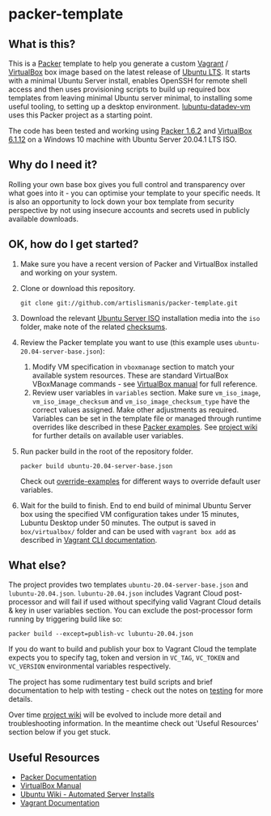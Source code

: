 # packer-template

## What is this?

This is a [Packer](https://www.packer.io/) template to help you generate a custom [Vagrant](https://www.vagrantup.com/) / [VirtualBox](https://www.virtualbox.org/) box image based on the latest release of [Ubuntu LTS](https://releases.ubuntu.com/). It starts with a minimal Ubuntu Server install, enables OpenSSH for remote shell access and then uses provisioning scripts to build up required box templates from leaving minimal Ubuntu server minimal, to installing some useful tooling, to setting up a desktop environment. [lubuntu-datadev-vm](https://github.com/artislismanis/lubuntu-datadev-vm) uses this Packer project as a starting point.

The code has been tested and working using [Packer 1.6.2](https://releases.hashicorp.com/packer/1.6.2/) and [VirtualBox 6.1.12](https://download.virtualbox.org/virtualbox/6.1.12/) on a Windows 10 machine with Ubuntu Server 20.04.1 LTS ISO.

## Why do I need it?

Rolling your own base box gives you full control and transparency over what goes into it - you can optimise your template to your specific needs. It is also an opportunity to lock down your box template from security perspective by not using insecure accounts and secrets used in publicly available downloads.

## OK, how do I get started?

1. Make sure you have a recent version of Packer and VirtualBox installed and working on your system.

2. Clone or download this repository.

    ```shell
    git clone git://github.com/artislismanis/packer-template.git
    ```

3. Download the relevant [Ubuntu Server ISO](https://releases.ubuntu.com/20.04.1/ubuntu-20.04.1-live-server-amd64.iso) installation media into the `iso` folder, make note of the related [checksums](https://releases.ubuntu.com/20.04.1/SHA256SUMS).

4. Review the Packer template you want to use (this example uses `ubuntu-20.04-server-base.json`):
    1. Modify VM specification in `vboxmanage` section to match your available system resources. These are standard VirtualBox VBoxManage commands - see [VirtualBox manual](https://www.virtualbox.org/manual/ch08.html#vboxmanage-modifyvm) for full reference.
    2. Review user variables in `variables` section. Make sure `vm_iso_image`, `vm_iso_image_checksum` and `vm_iso_image_checksum_type` have the correct values assigned. Make other adjustments as required. Variables can be set in the template file or managed through runtime overrides like described in these [Packer examples](https://www.packer.io/docs/templates/user-variables/#setting-variables). See [project wiki](https://github.com/artislismanis/packer-template/wiki/User-Variables) for further details on available user variables.

5. Run packer build in the root of the repository folder.

    ```shell
    packer build ubuntu-20.04-server-base.json
    ```

    Check out [override-examples](override-examples) for different ways to override default user variables.

6. Wait for the build to finish. End to end build of minimal Ubuntu Server box using the specified VM configuration takes under 15 minutes, Lubuntu Desktop under 50 minutes. The output is saved in `box/virtualbox/` folder and can be used with `vagrant box add` as described in [Vagrant CLI documentation](https://www.vagrantup.com/docs/cli/box.html#box-add).

## What else?

The project provides two templates `ubuntu-20.04-server-base.json` and `lubuntu-20.04.json`. `lubuntu-20.04.json` includes Vagrant Cloud post-processor and will fail if used without specifying valid Vagrant Cloud details & key in user variables section. You can exclude the post-processor form running by triggering build like so:

 ```shell
packer build --except=publish-vc lubuntu-20.04.json
```

If you do want to build and publish your box to Vagrant Cloud the template expects you to specify tag, token and version in `VC_TAG`, `VC_TOKEN` and `VC_VERSION` environmental variables respectively.

The project has some rudimentary test build scripts and brief documentation to help with testing - check out the notes on [testing](test) for more details.

Over time [project wiki](https://github.com/artislismanis/packer-template/wiki) will be evolved to include more detail and troubleshooting information. In the meantime check out 'Useful Resources' section below if you get stuck.

## Useful Resources

- [Packer Documentation](https://www.packer.io/docs/)
- [VirtualBox Manual](https://www.virtualbox.org/manual/)
- [Ubuntu Wiki - Automated Server Installs](https://wiki.ubuntu.com/FoundationsTeam/AutomatedServerInstalls)
- [Vagrant Documentation](https://www.vagrantup.com/docs/)
